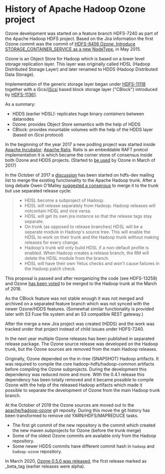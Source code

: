 <!---
  Licensed to the Apache Software Foundation (ASF) under one or more
  contributor license agreements.  See the NOTICE file distributed with
  this work for additional information regarding copyright ownership.
  The ASF licenses this file to You under the Apache License, Version 2.0
  (the "License"); you may not use this file except in compliance with
  the License.  You may obtain a copy of the License at

      http://www.apache.org/licenses/LICENSE-2.0

  Unless required by applicable law or agreed to in writing, software
  distributed under the License is distributed on an "AS IS" BASIS,
  WITHOUT WARRANTIES OR CONDITIONS OF ANY KIND, either express or implied.
  See the License for the specific language governing permissions and
  limitations under the License.
-->

# History of Apache Hadoop Ozone project

Ozone development was started on a feature branch HDFS-7240 as part of the Apache Hadoop HDFS project. Based on the Jira information the first Ozone commit was the commit of [HDFS-8456 Ozone: Introduce STORAGE_CONTAINER_SERVICE as a new NodeType.](https://issues.apache.org/jira/browse/HDFS-8456) in May 2015.


Ozone is an Object Store for Hadoop which is based on a lower level storage replication layer. This layer was originally called HDSL (Hadoop Distributed Storage Layer) and later renamed to HDDS (Hadoop Distributed Data Storage).

Implementation of the generic storage layer began under [HDFS-11118](https://issues.apache.org/jira/browse/HDFS-11118) together with a iScsi/[jScsi](https://github.com/sebastiangraf/jSCSI) based block storage layer ("CBlock") introduced by [HDFS-11361](https://issues.apache.org/jira/browse/HDFS-11361).

As a summary:

 * HDDS (earlier HDSL): replicates huge binary _containers_ between datanodes
 * Ozone: provides Object Store semantics with the help of HDDS
 * CBlock: provides mountable volumes with the help of the HDDS layer (based on iScsi protocol)

In the beginning of the year 2017 a new podling project was started inside [Apache Incubator](http://incubator.apache.org/): [Apache Ratis](https://ratis.apache.org/). Ratis is an embeddable RAFT protcol implementation it is which became the corner stone of consensus inside both Ozone and HDDS projects. (Started to [be used](https://issues.apache.org/jira/browse/HDFS-11519) by Ozone in March of 2017) 

In the October of 2017 a [discussion](https://lists.apache.org/thread.html/3b5b65ce428f88299e6cb4c5d745ec65917490be9e417d361cc08d7e@%3Chdfs-dev.hadoop.apache.org%3E) has been started on hdfs-dev mailing list to merge the existing functionality to the Apache Hadoop trunk. After a long debate Owen O'Malley [suggested a consensus](https://lists.apache.org/thread.html/c85e5263dcc0ca1d13cbbe3bcfb53236784a39111b8c353f60582eb4@%3Chdfs-dev.hadoop.apache.org%3E) to merge it to the trunk but use separated release cycle:

 > * HDSL become a subproject of Hadoop.
 > * HDSL will release separately from Hadoop. Hadoop releases will notcontain HDSL and vice versa.
 > * HDSL will get its own jira instance so that the release tags stay separate.
 > * On trunk (as opposed to release branches) HDSL will be a separate module in Hadoop's source tree. This will enable the HDSL to work on their trunk and the Hadoop trunk without making releases for every change.
 > * Hadoop's trunk will only build HDSL if a non-default profile is enabled. When Hadoop creates a release branch, the RM will delete the HDSL module from the branch.
 > * HDSL will have their own Yetus checks and won't cause failures in the Hadoop patch check.

This proposal is passed and after reorganizing the code (see HDFS-13258) and Ozone [has been voted](https://lists.apache.org/thread.html/ad0fe160ae84be97a0a87865059761ad7cd747be7b2fe060707d4f28@%3Chdfs-dev.hadoop.apache.org%3E) to be merged to the Hadoop trunk at the March of 2018.

As the CBlock feature was not stable enough it was not merged and archived on a separated feature branch which was not synced with the newer Ozone/HDDS features. (Somewhat similar functionality is provided later with S3 Fuse file system and an S3 compatible REST gateway.)

After the merge a new Jira project was created (HDDS) and the work was tracked under that project instead of child issues under HDFS-7240.

In the next year multiple Ozone releases has been published in separated release package. The Ozone source release was developed on the Hadoop trunk, but the Ozone sources are removed from the main Hadoop releases.

Originally, Ozone depended on the in-tree (SNAPSHOT) Hadoop artifacts. It was required to compile the core hadoop-hdfs/hadoop-common artifacts before compiling the Ozone subprojects. During the development this dependency was reduced more and more. With the 0.4.1 release this dependency has been totally removed and it became possible to compile Ozone with the help of the released Hadoop artifacts which made it possible to separate the development of Ozone from the main Hadoop trunk branch.

At the October of 2019 the Ozone sources are moved out to the [apache/hadoop-ozone](https://github.com/apache/hadoop-ozone) git reposity. During this move the git history has been transformed to remove old YARN/HDFS/MAPREDUCE tasks. 

 * The first git commit of the new repository is the commit which created the new maven subprojects for Ozone (before the trunk merge)
 * Some of the oldest Ozone commits are available only from the Hadoop repository.
 * Some newer HDDS commits have different commit hash in `hadoop` and `hadoop-ozone` repository.


In March 2020, [Ozone 0.5.0 was released](https://hadoop.apache.org/ozone/release/0.5.0-beta/), the first release marked as _beta_tag (earlier releases were alpha).
